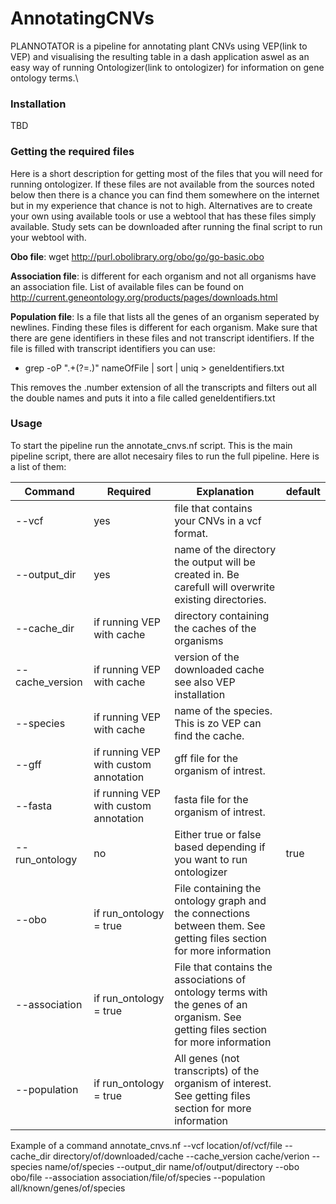 # AnnotatingCNVs
PLANNOTATOR is a pipeline for annotating plant CNVs using VEP(link to VEP) and visualising the resulting table in a dash application aswel as an easy way of running Ontologizer(link to ontologizer) for information on gene ontology terms.\
### Installation 
TBD
### Getting the required files
Here is a short description for getting most of the files that you will need for running ontologizer. If these files are not available from the sources noted below then there is a chance you can find them somewhere on the internet but in my experience that chance is not to high. Alternatives are to create your own using available tools or use a webtool that has these files simply available. Study sets can be downloaded after running the final script to run your webtool with.

__Obo file__: wget http://purl.obolibrary.org/obo/go/go-basic.obo

__Association file__: is different for each organism and not all organisms have an association file. List of available files can be found on http://current.geneontology.org/products/pages/downloads.html

__Population file__: Is a file that lists all the genes of an organism seperated by newlines. Finding these files is different for each organism. Make sure that there are gene identifiers in these files and not transcript identifiers. If the file is filled with transcript identifiers you can use:
- grep -oP ".+(?=\.)" nameOfFile | sort | uniq > geneIdentifiers.txt

This removes the .number extension of all the transcripts and filters out all the double names and puts it into a file called geneIdentifiers.txt

### Usage
To start the pipeline run the annotate_cnvs.nf script. This is the main pipeline script, there are allot necesairy files to run the full pipeline. Here is a list of them:

Command | Required | Explanation | default 
--- | --- | --- |---
--vcf | yes | file that contains your CNVs in a vcf format.
--output_dir | yes | name of the directory the output will be created in. Be carefull will overwrite existing directories.
--cache_dir | if running VEP with cache | directory containing the caches of the organisms
--cache_version | if running VEP with cache | version of the downloaded cache see also VEP installation
--species | if running VEP with cache | name of the species. This is zo VEP can find the cache.
--gff | if running VEP with custom annotation | gff file for the organism of intrest.
--fasta | if running VEP with custom annotation | fasta file for the organism of intrest.
--run_ontology | no | Either true or false based depending if you want to run ontologizer | true
--obo | if run_ontology = true | File containing the ontology graph and the connections between them. See getting files section for more information
--association | if run_ontology = true | File that contains the associations of ontology terms with the genes of an organism. See getting files section for more information
--population  | if run_ontology = true | All genes (not transcripts) of the organism of interest. See getting files section for more information

Example of a command 
annotate_cnvs.nf --vcf location/of/vcf/file --cache_dir directory/of/downloaded/cache --cache_version cache/verion --species name/of/species --output_dir name/of/output/directory --obo obo/file --association association/file/of/species --population all/known/genes/of/species
